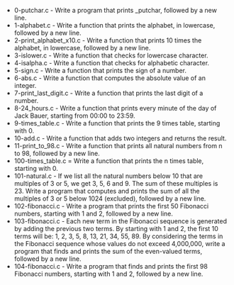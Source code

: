 <ul>
<li>0-putchar.c - Write a program that prints _putchar, followed by a new line.</li>
<li>1-alphabet.c - Write a function that prints the alphabet, in lowercase, followed by a new line.</li>
<li>2-print_alphabet_x10.c - Write a function that prints 10 times the alphabet, in lowercase, followed by a new line.</li>
<li>3-islower.c - Write a function that checks for lowercase character.</li>
<li>4-isalpha.c - Write a function that checks for alphabetic character. </li>
<li>5-sign.c - Write a function that prints the sign of a number.</li>
<li>6-abs.c - Write a function that computes the absolute value of an integer.</li>
<li>7-print_last_digit.c - Write a function that prints the last digit of a number.</li>
<li>8-24_hours.c - Write a function that prints every minute of the day of Jack Bauer, starting from 00:00 to 23:59.</li>
<li>9-times_table.c - Write a function that prints the 9 times table, starting with 0.</li>
<li>10-add.c - Write a function that adds two integers and returns the result.</li>
<li>11-print_to_98.c - Write a function that prints all natural numbers from n to 98, followed by a new line.</li>
<li>100-times_table.c = Write a function that prints the n times table, starting with 0.</li>
<li>101-natural.c - If we list all the natural numbers below 10 that are multiples of 3 or 5, we get 3, 5, 6 and 9. The sum of these multiples is 23. Write a program that computes and prints the sum of all the multiples of 3 or 5 below 1024 (excluded), followed by a new line.</li>
<li>102-fibonacci.c - Write a program that prints the first 50 Fibonacci numbers, starting with 1 and 2, followed by a new line.</li>
<li>103-fibonacci.c - Each new term in the Fibonacci sequence is generated by adding the previous two terms. By starting with 1 and 2, the first 10 terms will be: 1, 2, 3, 5, 8, 13, 21, 34, 55, 89. By considering the terms in the Fibonacci sequence whose values do not exceed 4,000,000, write a program that finds and prints the sum of the even-valued terms, followed by a new line.</li>
<li>104-fibonacci.c - Write a program that finds and prints the first 98 Fibonacci numbers, starting with 1 and 2, followed by a new line.</li>
</ul>
